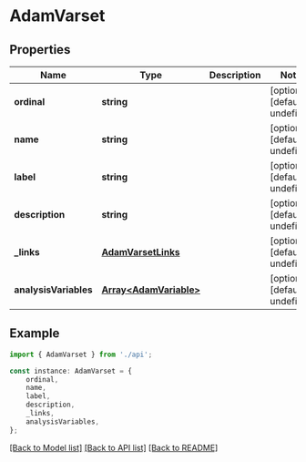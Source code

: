 # AdamVarset


## Properties

Name | Type | Description | Notes
------------ | ------------- | ------------- | -------------
**ordinal** | **string** |  | [optional] [default to undefined]
**name** | **string** |  | [optional] [default to undefined]
**label** | **string** |  | [optional] [default to undefined]
**description** | **string** |  | [optional] [default to undefined]
**_links** | [**AdamVarsetLinks**](AdamVarsetLinks.md) |  | [optional] [default to undefined]
**analysisVariables** | [**Array&lt;AdamVariable&gt;**](AdamVariable.md) |  | [optional] [default to undefined]

## Example

```typescript
import { AdamVarset } from './api';

const instance: AdamVarset = {
    ordinal,
    name,
    label,
    description,
    _links,
    analysisVariables,
};
```

[[Back to Model list]](../README.md#documentation-for-models) [[Back to API list]](../README.md#documentation-for-api-endpoints) [[Back to README]](../README.md)
